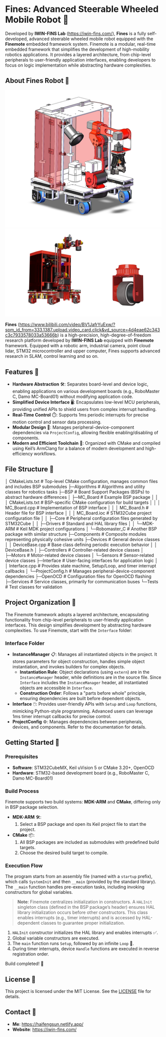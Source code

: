 # Fines: Advanced Steerable Wheeled Mobile Robot 🤖

Developed by **IWIN-FINS Lab** (https://iwin-fins.com/), **Fines** is a fully self-developed, advanced steerable wheeled mobile robot equipped with the **Finemote** embedded framework system. Finemote is a modular, real-time embedded framework that simplifies the development of high-mobility robotics applications. It provides a layered architecture, from chip-level peripherals to user-friendly application interfaces, enabling developers to focus on logic implementation while abstracting hardware complexities.

## About Fines Robot 🌟

![Fines Robot 1](fines1.jpg)
![Fines Robot 2](fines2.jpg)

**Fines** (https://www.bilibili.com/video/BV1JafrYuExw/?spm_id_from=333.1387.upload.video_card.click&vd_source=4d4eae62c343c3c7933578033a53666b)  is a high-precision, high-degree-of-freedom research platform developed by **IWIN-FINS Lab** equipped with **Finemote** framework. Equipped with a robotic arm, industrial camera, point cloud lidar, STM32 microcontroller and upper computer, Fines supports advanced research in SLAM, control learning and so on.

## Features 🚀

- **Hardware Abstraction** 🛠️: Separates board-level and device logic, enabling applications on various development boards (e.g., RoboMaster C, Damo MC-Board01) without modifying application code.
- **Simplified Device Interface** 🖥️: Encapsulates low-level MCU peripherals, providing unified APIs to shield users from complex interrupt handling.
- **Real-Time Control** ⏱️: Supports 1ms periodic interrupts for precise motion control and sensor data processing.
- **Modular Design** 🧩: Manages peripheral-device-component dependencies via `ProjectConfig`, allowing flexible enabling/disabling of components.
- **Modern and Efficient Toolchain** 🔧: Organized with CMake and compiled using Keil’s ArmClang for a balance of modern development and high-efficiency workflows.

## File Structure 📁

│ CMakeLists.txt                # Top-level CMake configuration, manages common files and includes BSP submodules
├─Algorithms                    # Algorithms and utility classes for robotics tasks
├─BSP                           # Board Support Packages (BSPs) to abstract hardware differences
│  ├─MC_Board                   # Example BSP package
│  │  │ CMakeLists.txt          # BSP-specific CMake configuration for build targets
│  │  │ MC_Board.cpp            # Implementation of BSP interface
│  │  │ MC_Board.h              # Header file for BSP interface
│  │  │ MC_Board.ioc            # STM32Cube project configuration file
│  │  ├─Core                    # Peripheral configuration files generated by STM32Cube
│  │  ├─Drivers                 # Standard and HAL library files
│  │  └─MDK-ARM                 # Keil MDK project configurations
│  └─Robomaster_C               # Another BSP package with similar structure
├─Components                    # Composite modules representing physically cohesive units
├─Devices                       # General device classes
│  │ DeviceBase.cpp             # Base class defining periodic execution behavior
│  │ DeviceBase.h
│  ├─Controllers                # Controller-related device classes
│  ├─Motors                     # Motor-related device classes
│  └─Sensors                    # Sensor-related device classes
├─Interface                     # User-facing interfaces for application logic
│  │ Interface.cpp              # Provides state machine, Setup/Loop, and timer interrupt callbacks
│  └─ProjectConfig.h            # Manages peripheral-device-component dependencies
├─OpenOCD                       # Configuration files for OpenOCD flashing
├─Services                      # Service classes, primarily for communication buses
└─Tests                         # Test classes for validation

## Project Organization 🧠

The Finemote framework adopts a layered architecture, encapsulating functionality from chip-level peripherals to user-friendly application interfaces. This design simplifies development by abstracting hardware complexities. To use Finemote, start with the `Interface` folder:

### Interface Folder

- **InstanceManager** 📋: Manages all instantiated objects in the project. It stores parameters for object construction, handles simple object instantiation, and invokes builders for complex objects.
  - **Instantiation Rule**: Object declarations (using `extern`) are in the `InstanceManager` header, while definitions are in the source file. Since `Interface` includes the `InstanceManager` header, all instantiated objects are accessible in `Interface`.
  - **Construction Order**: Follows a "parts before whole" principle, ensuring dependencies are built before dependent objects.
- **Interface** 🖱️: Provides user-friendly APIs with `Setup` and `Loop` functions, mimicking Python-style programming. Advanced users can leverage 1ms timer interrupt callbacks for precise control.
- **ProjectConfig** ⚙️: Manages dependencies between peripherals, devices, and components. Refer to the documentation for details.

## Getting Started 🚀

### Prerequisites

- **Software**: STM32CubeMX, Keil uVision 5 or CMake 3.20+, OpenOCD
- **Hardware**: STM32-based development board (e.g., RoboMaster C, Damo MC-Board01)

### Build Process

Finemote supports two build systems: **MDK-ARM** and **CMake**, differing only in BSP package selection.

- **MDK-ARM** 🛠️:
  1. Select a BSP package and open its Keil project file to start the project.
- **CMake** 📦:
  1. All BSP packages are included as submodules with predefined build targets.
  2. Choose the desired build target to compile.

### Execution Flow

The program starts from an assembly file (named with a `startup` prefix), which calls `SystemInit` and then `__main` (provided by the standard library). The `__main` function handles pre-execution tasks, including invoking constructors for global variables.

> **Note**: Finemote centralizes initialization in constructors. A `HALInit` singleton class (defined in the BSP package’s header) ensures HAL library initialization occurs before other constructors. This class enables interrupts (e.g., timer interrupts) and is accessed by HAL-dependent classes to guarantee proper initialization.

1. `HALInit` constructor initializes the HAL library and enables interrupts ✅.
2. Global variable constructors are executed.
3. The `main` function runs `Setup`, followed by an infinite `Loop` 🔄.
4. During timer interrupts, device `Handle` functions are executed in reverse registration order.

Build completed! 🚀

## License 📜

This project is licensed under the MIT License. See the [LICENSE](LICENSE) file for details.

## Contact 📧

- **Me**: https://haifengsun.netlify.app/
- **Website**: https://iwin-fins.com/
